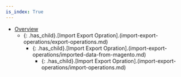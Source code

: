 ```yaml
---
is_index: True
---
```

- [Overview](overview.md)
    - {: .has_child}.[Import Export Opration].(import-export-operations/export-operations.md)
         - {: .has_child}.[Import Export Opration].(import-export-operations/imported-data-from-magento.md)
             - {: .has_child}.[Import Export Opration].(import-export-operations/import-operations.md)
        
